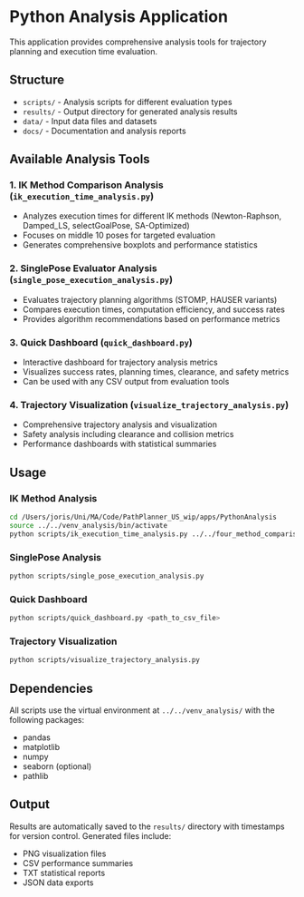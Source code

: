 # Python Analysis Application

This application provides comprehensive analysis tools for trajectory planning and execution time evaluation.

## Structure

- `scripts/` - Analysis scripts for different evaluation types
- `results/` - Output directory for generated analysis results  
- `data/` - Input data files and datasets
- `docs/` - Documentation and analysis reports

## Available Analysis Tools

### 1. IK Method Comparison Analysis (`ik_execution_time_analysis.py`)
- Analyzes execution times for different IK methods (Newton-Raphson, Damped_LS, selectGoalPose, SA-Optimized)
- Focuses on middle 10 poses for targeted evaluation
- Generates comprehensive boxplots and performance statistics

### 2. SinglePose Evaluator Analysis (`single_pose_execution_analysis.py`)
- Evaluates trajectory planning algorithms (STOMP, HAUSER variants)
- Compares execution times, computation efficiency, and success rates
- Provides algorithm recommendations based on performance metrics

### 3. Quick Dashboard (`quick_dashboard.py`)
- Interactive dashboard for trajectory analysis metrics
- Visualizes success rates, planning times, clearance, and safety metrics
- Can be used with any CSV output from evaluation tools

### 4. Trajectory Visualization (`visualize_trajectory_analysis.py`)
- Comprehensive trajectory analysis and visualization
- Safety analysis including clearance and collision metrics
- Performance dashboards with statistical summaries

## Usage

### IK Method Analysis
```bash
cd /Users/joris/Uni/MA/Code/PathPlanner_US_wip/apps/PythonAnalysis
source ../../venv_analysis/bin/activate
python scripts/ik_execution_time_analysis.py ../../four_method_comparison_results.csv
```

### SinglePose Analysis
```bash
python scripts/single_pose_execution_analysis.py
```

### Quick Dashboard
```bash
python scripts/quick_dashboard.py <path_to_csv_file>
```

### Trajectory Visualization
```bash
python scripts/visualize_trajectory_analysis.py
```

## Dependencies

All scripts use the virtual environment at `../../venv_analysis/` with the following packages:
- pandas
- matplotlib  
- numpy
- seaborn (optional)
- pathlib

## Output

Results are automatically saved to the `results/` directory with timestamps for version control.
Generated files include:
- PNG visualization files
- CSV performance summaries
- TXT statistical reports
- JSON data exports
